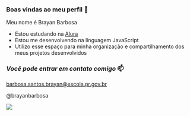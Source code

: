### Boas vindas ao meu perfil 🥇

Meu nome é  Brayan Barbosa

- Estou estudando na [Alura](https://www.alura.com.br)
- Estou me desenvolvendo na linguagem JavaScript
- Utilizo esse espaço para minha organização e compartilhamento dos meus projetos desenvolvidos

### _Você pode entrar em contato comigo_ 📫

barbosa.santos.brayan@escola.pr.gov.br

@brayanbarbosa

![](https://tenor.com/pt-BR/view/neymar-neymar-jr-neymar-junior-neymi-ney-ney-gif-16303017010658776170)
